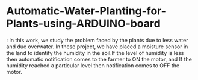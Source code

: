 # Automatic-Water-Planting-for-Plants-using-ARDUINO-board
: In this work, we study the problem faced by the plants due to less water and due overwater. In
these project, we have placed a moisture sensor in the land to identify the humidity in the soil.If the level of
humidity is less then automatic notification comes to the farmer to ON the motor, and If the humidity
reached a particular level then notification comes to OFF the motor.
